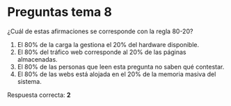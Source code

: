 # Preguntas tema 8

¿Cuál de estas afirmaciones se corresponde con la regla 80-20?

1. El 80% de la carga la gestiona el 20% del hardware disponible.
2. El 80% del tráfico web corresponde al 20% de las páginas almacenadas.
3. El 80% de las personas que leen esta pregunta no saben qué contestar.
4. El 80% de las webs está alojada en el 20% de la memoria masiva del sistema.

Respuesta correcta: **2**
